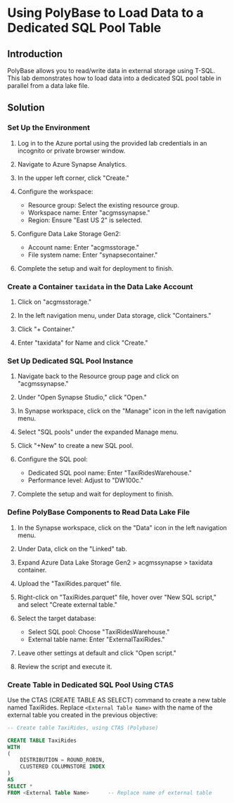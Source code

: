 # Using PolyBase to Load Data to a Dedicated SQL Pool Table

## Introduction

PolyBase allows you to read/write data in external storage using T-SQL. This lab demonstrates how to load data into a dedicated SQL pool table in parallel from a data lake file.

## Solution

### Set Up the Environment

1. Log in to the Azure portal using the provided lab credentials in an incognito or private browser window.

2. Navigate to Azure Synapse Analytics.

3. In the upper left corner, click "Create."
   
4. Configure the workspace:
   - Resource group: Select the existing resource group.
   - Workspace name: Enter "acgmssynapse."
   - Region: Ensure "East US 2" is selected.

5. Configure Data Lake Storage Gen2:
   - Account name: Enter "acgmsstorage."
   - File system name: Enter "synapsecontainer."

6. Complete the setup and wait for deployment to finish.

### Create a Container `taxidata` in the Data Lake Account

1. Click on "acgmsstorage."

2. In the left navigation menu, under Data storage, click "Containers."

3. Click "+ Container."

4. Enter "taxidata" for Name and click "Create."

### Set Up Dedicated SQL Pool Instance

1. Navigate back to the Resource group page and click on "acgmssynapse."

2. Under "Open Synapse Studio," click "Open."

3. In Synapse workspace, click on the "Manage" icon in the left navigation menu.

4. Select "SQL pools" under the expanded Manage menu.

5. Click "+New" to create a new SQL pool.
   
6. Configure the SQL pool:
   - Dedicated SQL pool name: Enter "TaxiRidesWarehouse."
   - Performance level: Adjust to "DW100c."

7. Complete the setup and wait for deployment to finish.

### Define PolyBase Components to Read Data Lake File

1. In the Synapse workspace, click on the "Data" icon in the left navigation menu.

2. Under Data, click on the "Linked" tab.

3. Expand Azure Data Lake Storage Gen2 > acgmssynapse > taxidata container.

4. Upload the "TaxiRides.parquet" file.

5. Right-click on "TaxiRides.parquet" file, hover over "New SQL script," and select "Create external table."

6. Select the target database:
   - Select SQL pool: Choose "TaxiRidesWarehouse."
   - External table name: Enter "ExternalTaxiRides."

7. Leave other settings at default and click "Open script."

8. Review the script and execute it.

### Create Table in Dedicated SQL Pool Using CTAS

Use the CTAS (CREATE TABLE AS SELECT) command to create a new table named TaxiRides. Replace `<External Table Name>` with the name of the external table you created in the previous objective:

```sql
-- Create table TaxiRides, using CTAS (Polybase)

CREATE TABLE TaxiRides
WITH 
(
	DISTRIBUTION = ROUND_ROBIN,
	CLUSTERED COLUMNSTORE INDEX
) 
AS 
SELECT * 
FROM <External Table Name>		-- Replace name of external table
